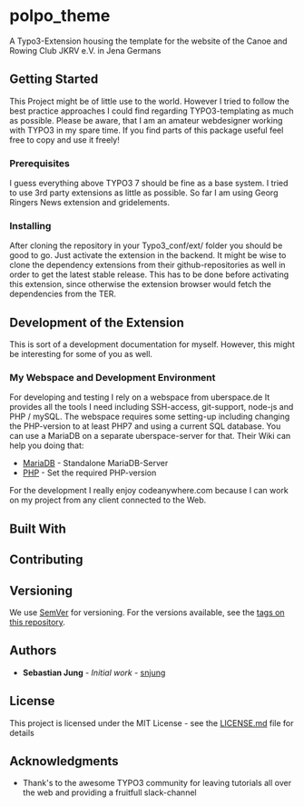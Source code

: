 # polpo_theme

A Typo3-Extension housing the template for the website of the Canoe and Rowing Club JKRV e.V. in Jena Germans

## Getting Started

This Project might be of little use to the world. However I tried to follow the best practice approaches I could find regarding TYPO3-templating as much as possible. Please be aware, that I am an amateur webdesigner working with TYPO3 in my spare time. If you find parts of this package useful feel free to copy and use it freely!

### Prerequisites

I guess everything above TYPO3 7 should be fine as a base system. I tried to use 3rd party extensions as little as possible. So far I am using Georg Ringers News extension and gridelements.


### Installing

After cloning the repository in your Typo3_conf/ext/ folder you should be good to go. Just activate the extension in the backend. It might be wise to clone the dependency extensions from their github-repositories as well in order to get the latest stable release. This has to be done before activating this extension, since otherwise the extension browser would fetch the dependencies from the TER.


## Development of the Extension

This is sort of a development documentation for myself. However, this might be interesting for some of you as well.

### My Webspace and Development Environment

For developing and testing I rely on a webspace from uberspace.de It provides all the tools I need including SSH-access, git-support, node-js and PHP / mySQL. The webspace requires some setting-up including changing the PHP-version to at least PHP7 and using a current SQL database. You can use a MariaDB on a separate uberspace-server for that. Their Wiki can help you doing that:

* [MariaDB](https://wiki.uberspace.de/database:mysql) - Standalone MariaDB-Server
* [PHP](https://wiki.uberspace.de/development:php) - Set the required PHP-version

For the development I really enjoy codeanywhere.com because I can work on my project from any client connected to the Web.


## Built With


## Contributing


## Versioning

We use [SemVer](http://semver.org/) for versioning. For the versions available, see the [tags on this repository](https://github.com/your/project/tags). 

## Authors

* **Sebastian Jung** - *Initial work* - [snjung](https://github.com/snjung)


## License

This project is licensed under the MIT License - see the [LICENSE.md](LICENSE.md) file for details

## Acknowledgments

* Thank's to the awesome TYPO3 community for leaving tutorials all over the web and providing a fruitfull slack-channel